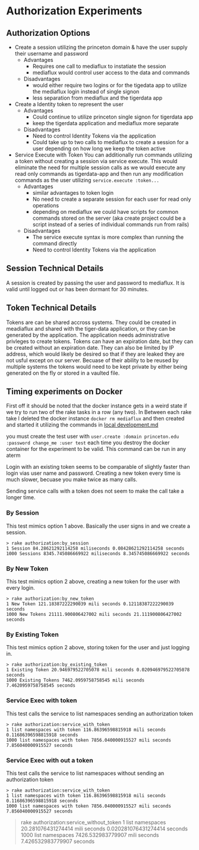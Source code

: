 # Authorization Experiments
## Authorization Options
   * Create a session utilizing the princeton domain & have the user supply their username and password
     * Advantages
       * Requires one call to mediaflux to instatiate the session
       * mediaflux would control user access to the data and commands
     * Disadvantages
       * would either require two logins or for the tigedata app to utilize the mediaflux login instead of single signon
       * less separation from mediaflux and the tigerdata app
   * Create a Identity token to represent the user
     * Advantages
       * Could continue to utilize princeton single signon for tigerdata app
       * keep the tigerdata application and mediaflux more separate
     * Disadvantages
       * Need to control Identity Tokens via the application
       * Could take up to two calls to mediaflux to create a session for a user depending on how long we keep the token active
  * Service Execute with Token 
    You can additionally run commands utilizing a token without creating a session via service execute.  This would eliminate the need for multiple session calls as we would execute any read only commands as tigerdata-app and then run any modification commands as the user utilizing `service.execute :token...`
      * Advantages
        * similar advantages to token login
        * No need to create a separate session for each user for read only operations
        * depending on mediaflux we could have scripts for common commands stored on the server (aka create project could be a script instead of a series of individual commands run from rails)
      * Disadvantages
        * The service execute syntax is more complex than running the command directly
        * Need to control Identity Tokens via the application

## Session Technical Details
  A session is created by passing the user and password to mediaflux.  It is valid until logged out or has been dormant for 30 minutes.

## Token Technical Details
  Tokens are can be shared accross systems.  They could be created in meadiaflux and shared with the tiger-data application, or they can be generated by the application.  The application needs administrative privleges to create tokens.  Tokens can have an expiration date, but they can be created without an expiration date.  They can also be limited by IP address, which would likely be desired so that if they are leaked they are not usful except on our server.  Becuase of their ability to be reused by multiple systems the tokens would need to be kept private by either being generated on the fly or stored in a vaulted file.

## Timing experiments on Docker
  First off it should be noted that the docker instance gets in a weird state if we try to run two of the rake tasks in a row (any two).  In Between each rake take I deleted the docker instance `docker rm mediaflux` and then created and started it utilizing the commands in [local development.md](https://github.com/pulibrary/tiger-data-app/blob/main/docs/local_development.md)

  you must create the test user with `user.create :domain princeton.edu :password change_me :user test` each time you destroy the docker container for the experiment to be valid.  This command can be run in any aterm

  Login with an existing token seems to be comparable of slightly faster than login vias user name and password.  Creating a new token every time is much slower, becuase you make twice as many calls.

  Sending service calls with a token does not seem to make the call take a longer time.

### By Session
 This test mimics option 1 above.  Basically the user signs in and we create a session.
```
> rake authorization:by_session       
1 Session 84.28621292114258 miliseconds 0.08428621292114258 seconds
1000 Sessions 8345.745086669922 miliseconds 8.345745086669922 seconds
 ```

### By New Token
 This test mimics option 2 above, creating a new token for the user with every login.
```
> rake authorization:by_new_token     
1 New Token 121.18387222290039 mili seconds 0.12118387222290039 seconds
1000 New Tokens 21111.900806427002 mili seconds 21.111900806427002 seconds
```

### By Existing Token
 This test mimics option 2 above, storing token for the user and just logging in.
```
> rake authorization:by_existing_token
1 Existing Token 20.946979522705078 mili seconds 0.020946979522705078 seconds
1000 Existing Tokens 7462.0959758758545 mili seconds 7.4620959758758545 seconds
```

### Service Exec with token
This test calls the service to list namespaces sending an authorization token
```
> rake authorization:service_with_token    
1 list namespaces with token 116.86396598815918 mili seconds 0.11686396598815918 seconds
1000 list namespaces with token 7856.040000915527 mili seconds 7.856040000915527 seconds
```

### Service Exec with out a token
This test calls the service to list namespaces without sending an authorization token
```
> rake authorization:service_with_token    
1 list namespaces with token 116.86396598815918 mili seconds 0.11686396598815918 seconds
1000 list namespaces with token 7856.040000915527 mili seconds 7.856040000915527 seconds
```
> rake authorization:service_without_token
1 list namespaces 20.281076431274414 mili seconds 0.020281076431274414 seconds
1000 list namespaces 7426.532983779907 mili seconds 7.426532983779907 seconds
```
